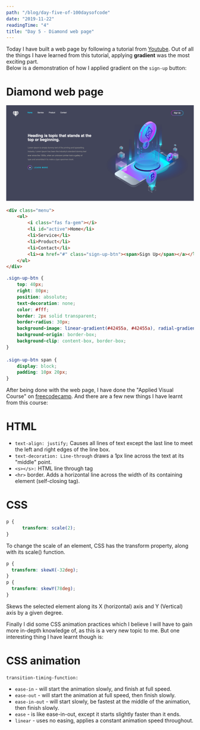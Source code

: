 ```yaml
---
path: "/blog/day-five-of-100daysofcode"
date: "2019-11-22"
readingTime: "4"
title: "Day 5 - Diamond web page"
---
```


Today I have built a web page by following a tutorial from [Youtube](https://www.youtube.com/watch?v=-2LtZRi6Q0s&t=106s). Out of all the things I have learned from this tutorial, applying **gradient** was the most exciting part. </br>
Below is a demonstration of how I applied gradient on the `sign-up` button: 
# Diamond web page

![diamond](./images/diamond.png)

``` html
<div class="menu">  
    <ul>
        <i class="fas fa-gem"></i>
        <li id="active">Home</li>
        <li>Service</li>
        <li>Product</li>
        <li>Contact</li>
        <li><a href="#" class="sign-up-btn"><span>Sign Up</span></a></li>
    </ul>
</div>
```

```` css
.sign-up-btn {
    top: 40px;
    right: 80px;
    position: absolute;
    text-decoration: none;
    color: #fff;
    border: 2px solid transparent;
    border-radius: 30px;
    background-image: linear-gradient(#42455a, #42455a), radial-gradient(circle at top left, #fd00da, #19d7f8);
    background-origin: border-box;
    background-clip: content-box, border-box;
}

.sign-up-btn span {
    display: block;
    padding: 10px 20px;
}

````

After being done with the web page, I have done the "Applied Visual Course" on [freecodecamp](https://www.freecodecamp.org/suborna). And there are a few new things I have learnt from this course: 

# HTML

- `text-align: justify;` Causes all lines of text except the last line to meet the left and right edges of the line box.
- `text-decoration: Line-through` draws a 1px line across the text at its "middle" point. </br>
- `<s></s>:` HTML line through tag
- `<hr>` border. Adds a horizontal line across the width of its containing element (self-closing tag).

# CSS

``` css
p {
      transform: scale(2);
}
```
To change the scale of an element, CSS has the transform property, along with its scale() function. 

``` css
p {
  transform: skewX(-32deg);
}
p {
  transform: skewY(78deg);
}
```
Skews the selected element along its X (horizontal) axis and Y (Vertical) axis by a given degree.

Finally I did some CSS animation practices which I believe I will have to gain more in-depth knowledge of, as this is a very new topic to me. But one interesting thing I have learnt though is: 

# CSS animation

`transition-timing-function:`
- `ease-in` - will start the animation slowly, and finish at full speed.
- `ease-out` -  will start the animation at full speed, then finish slowly.
- `ease-in-out` - will start slowly, be fastest at the middle of the animation, then finish slowly.
- `ease` -  is like ease-in-out, except it starts slightly faster than it ends.
- `linear` - uses no easing, applies a constant animation speed throughout.